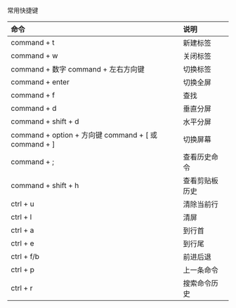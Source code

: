 常用快捷键

| 命令 | 说明 |
| :--- | :--- |
| command + t	 | 新建标签 |
| command + w | 关闭标签 |
| command + 数字 command + 左右方向键 | 切换标签 |
| command + enter | 切换全屏 |
| command + f	 | 查找 |
| command + d | 垂直分屏 |
| command + shift + d	 | 水平分屏 |
| command + option + 方向键 command + \[ 或 command + \] | 切换屏幕 |
| command + ;	 | 查看历史命令 |
| command + shift + h | 查看剪贴板历史 |
| ctrl + u | 清除当前行 |
| ctrl + l | 清屏 |
| ctrl + a | 到行首 |
| ctrl + e | 到行尾 |
| ctrl + f/b | 前进后退 |
| ctrl + p | 上一条命令 |
| ctrl + r | 搜索命令历史 |



